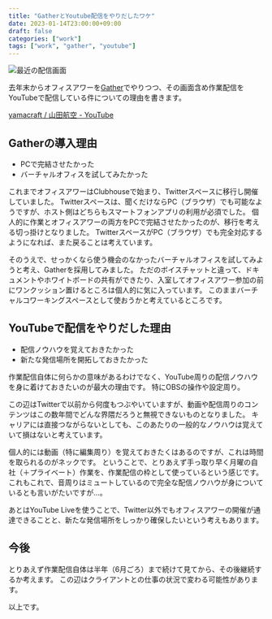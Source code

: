 ```yaml
---
title: "GatherとYoutube配信をやりだしたワケ"
date: 2023-01-14T23:00:00+09:00
draft: false
categories: ["work"]
tags: ["work", "gather", "youtube"]
---
```


![最近の配信画面](/note/image/why-use-gather-and-youtube-live.png)

去年末からオフィスアワーを[Gather](https://www.gather.town/)でやりつつ、その画面含め作業配信をYouTubeで配信している件についての理由を書きます。

[yamacraft / 山田航空 \- YouTube](https://www.youtube.com/@yamacraft)

## Gatherの導入理由

* PCで完結させたかった
* バーチャルオフィスを試してみたかった

これまでオフィスアワーはClubhouseで始まり、Twitterスペースに移行し開催していました。
Twitterスペースは、聞くだけならPC（ブラウザ）でも可能なようですが、ホスト側はどちらもスマートフォンアプリの利用が必須でした。
個人的に作業とオフィスアワーの両方をPCで完結させたかったのが、移行を考える切っ掛けとなりました。
TwitterスペースがPC（ブラウザ）でも完全対応するようになれば、また戻ることは考えています。

そのうえで、せっかくなら使う機会のなかったバーチャルオフィスを試してみようと考え、Gatherを採用してみました。
ただのボイスチャットと違って、ドキュメントやホワイトボードの共有ができたり、入室してオフィスアワー参加の前にワンクッション置けるところは個人的に気に入っています。
このままバーチャルコワーキングスペースとして使おうかと考えているところです。

## YouTubeで配信をやりだした理由

* 配信ノウハウを覚えておきたかった
* 新たな発信場所を開拓しておきたかった

作業配信自体に何らかの意味があるわけでなく、YouTube周りの配信ノウハウを身に着けておきたいのが最大の理由です。
特にOBSの操作や設定周り。

この辺はTwitterで以前から何度もつぶやいていますが、動画や配信周りのコンテンツはこの数年間でどんな界隈だろうと無視できないものとなりました。
キャリアには直接つながらないとしても、このあたりの一般的なノウハウは覚えていて損はないと考えています。

個人的には動画（特に編集周り）を覚えておきたくはあるのですが、これは時間を取られるのがネックです。
ということで、とりあえず手っ取り早く月曜の自社（＋プライベート）作業を、作業配信の枠として使っているという感じです。
これもこれで、音周りはミュートしているので完全な配信ノウハウが身についているとも言いがたいですが…。

あとはYouTube Liveを使うことで、Twitter以外でもオフィスアワーの開催が通達できることと、新たな発信場所をしっかり確保したいという考えもあります。

## 今後

とりあえず作業配信自体は半年（6月ごろ）まで続けて見てから、その後継続するか考えます。
この辺はクライアントとの仕事の状況で変わる可能性があります。

以上です。